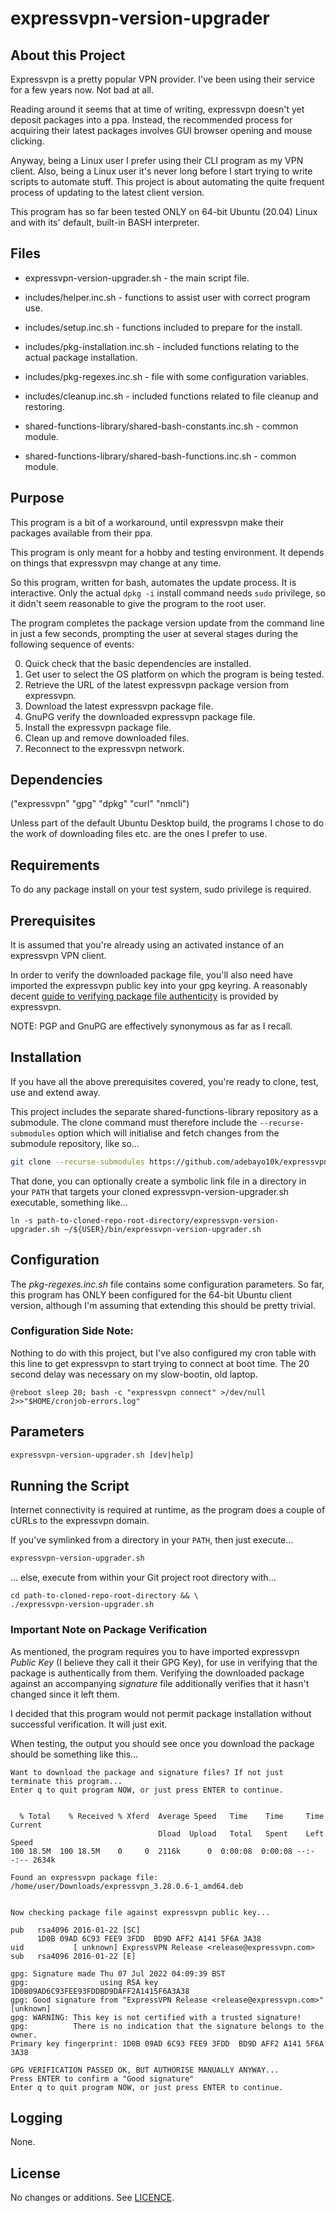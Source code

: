 # expressvpn-version-upgrader

## About this Project

Expressvpn is a pretty popular VPN provider. I've been using their service for a few years now. Not bad at all.

Reading around it seems that at time of writing, expressvpn doesn't yet deposit packages into a ppa. Instead, the recommended process for acquiring their latest packages involves GUI browser opening and mouse clicking.

Anyway, being a Linux user I prefer using their CLI program as my VPN client. Also, being a Linux user it's never long before I start trying to write scripts to automate stuff. This project is about automating the quite frequent process of updating to the latest client version.

This program has so far been tested ONLY on 64-bit Ubuntu (20.04) Linux and with its' default, built-in BASH interpreter.

## Files
- expressvpn-version-upgrader.sh - the main script file.
- includes/helper.inc.sh - functions to assist user with correct program use.
- includes/setup.inc.sh - functions included to prepare for the install.
- includes/pkg-installation.inc.sh - included functions relating to the actual package installation.
- includes/pkg-regexes.inc.sh - file with some configuration variables.
- includes/cleanup.inc.sh - included functions related to file cleanup and restoring.

- shared-functions-library/shared-bash-constants.inc.sh - common module.
- shared-functions-library/shared-bash-functions.inc.sh - common module.

## Purpose

This program is a bit of a workaround, until expressvpn make their packages available from their ppa.

This program is only meant for a hobby and testing environment. It depends on things that expressvpn may change at any time.

So this program, written for bash, automates the update process. It is interactive. Only the actual `dpkg -i` install command needs `sudo` privilege, so it didn't seem reasonable to give the program to the root user. 

The program completes the package version update from the command line in just a few seconds, prompting the user at several stages during the following sequence of events:

0. Quick check that the basic dependencies are installed.
1. Get user to select the OS platform on which the program is being tested.
2. Retrieve the URL of the latest expressvpn package version from expressvpn.
3. Download the latest expressvpn package file.
4. GnuPG verify the downloaded expressvpn package file.
5. Install the expressvpn package file.
6. Clean up and remove downloaded files.
7. Reconnect to the expressvpn network.


## Dependencies

("expressvpn" "gpg" "dpkg" "curl" "nmcli")

Unless part of the default Ubuntu Desktop build, the programs I chose to do the work of downloading files etc. are the ones I prefer to use.

## Requirements

To do any package install on your test system, sudo privilege is required.

## Prerequisites

It is assumed that you're already using an activated instance of an expressvpn VPN client.

In order to verify the downloaded package file, you'll also need have imported the expressvpn public key into your gpg keyring. A reasonably decent [guide to verifying package file authenticity](https://www.expressvpn.com/support/vpn-setup/pgp-for-linux/) is provided by expressvpn.

NOTE: PGP and GnuPG are effectively synonymous as far as I recall.

## Installation

If you have all the above prerequisites covered, you're ready to clone, test, use and extend away.

This project includes the separate shared-functions-library repository as a submodule. The clone command must therefore include the `--recurse-submodules` option which will initialise and fetch changes from the submodule repository, like so...

``` bash
git clone --recurse-submodules https://github.com/adebayo10k/expressvpn-version-upgrader.git

```

That done, you can optionally create a symbolic link file in a directory in your `PATH` that targets your cloned expressvpn-version-upgrader.sh executable, something like...

```
ln -s path-to-cloned-repo-root-directory/expressvpn-version-upgrader.sh ~/${USER}/bin/expressvpn-version-upgrader.sh
```


## Configuration

The _pkg-regexes.inc.sh_ file contains some configuration parameters.
So far, this program has ONLY been configured for the 64-bit Ubuntu client version, although I'm assuming that extending this should be pretty trivial.

### Configuration Side Note:

Nothing to do with this project, but I've also configured my cron table with this line to get expressvpn to start trying to connect at boot time. The 20 second delay was necessary on my slow-bootin, old laptop.

```
@reboot sleep 20; bash -c "expressvpn connect" >/dev/null 2>>"$HOME/cronjob-errors.log"
```

## Parameters
``` bash
expressvpn-version-upgrader.sh [dev|help]
```

## Running the Script

Internet connectivity is required at runtime, as the program does a couple of cURLs to the expressvpn domain.

If you've symlinked from a directory in your `PATH`, then just execute...
``` bash
expressvpn-version-upgrader.sh
```

... else, execute from within your Git project root directory with...

```
cd path-to-cloned-repo-root-directory && \
./expressvpn-version-upgrader.sh
```

### Important Note on Package Verification

As mentioned, the program requires you to have imported expressvpn _Public Key_ (I believe they call it their GPG Key), for use in verifying that the package is authentically from them. Verifying the downloaded package against an accompanying _signature_ file additionally verifies that it hasn't changed since it left them.

I decided that this program would not permit package installation without successful verification. It will just exit.

When testing, the output you should see once you download the package should be something like this...
```
Want to download the package and signature files? If not just terminate this program...
Enter q to quit program NOW, or just press ENTER to continue.


  % Total    % Received % Xferd  Average Speed   Time    Time     Time  Current
                                 Dload  Upload   Total   Spent    Left  Speed
100 18.5M  100 18.5M    0     0  2116k      0  0:00:08  0:00:08 --:--:-- 2634k

Found an expressvpn package file: /home/user/Downloads/expressvpn_3.28.0.6-1_amd64.deb


Now checking package file against expressvpn public key...

pub   rsa4096 2016-01-22 [SC]
      1D0B 09AD 6C93 FEE9 3FDD  BD9D AFF2 A141 5F6A 3A38
uid           [ unknown] ExpressVPN Release <release@expressvpn.com>
sub   rsa4096 2016-01-22 [E]

gpg: Signature made Thu 07 Jul 2022 04:09:39 BST
gpg:                using RSA key 1D0B09AD6C93FEE93FDDBD9DAFF2A1415F6A3A38
gpg: Good signature from "ExpressVPN Release <release@expressvpn.com>" [unknown]
gpg: WARNING: This key is not certified with a trusted signature!
gpg:          There is no indication that the signature belongs to the owner.
Primary key fingerprint: 1D0B 09AD 6C93 FEE9 3FDD  BD9D AFF2 A141 5F6A 3A38

GPG VERIFICATION PASSED OK, BUT AUTHORISE MANUALLY ANYWAY...
Press ENTER to confirm a "Good signature"
Enter q to quit program NOW, or just press ENTER to continue.
```

## Logging

None.

## License
No changes or additions. See [LICENCE](./LICENSE).


